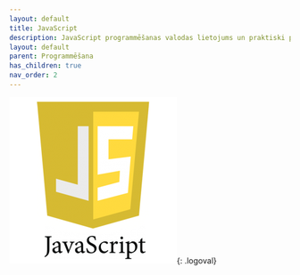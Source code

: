 ```yaml
---
layout: default
title: JavaScript
description: JavaScript programmēšanas valodas lietojums un praktiski piemēri
layout: default
parent: Programmēšana
has_children: true
nav_order: 2
---
```

![pythonlogo](/media/jslogo.png){: .logoval}
